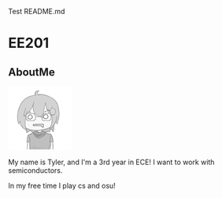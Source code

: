 Test README.md
# EE201

## AboutMe

![alt text](11405811.png)

My name is Tyler, and I'm a 3rd year in ECE!
I want to work with semiconductors.

In my free time I play cs and osu!

